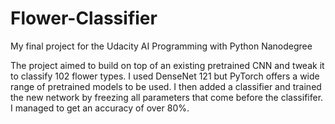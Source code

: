 # Flower-Classifier
My final project for the Udacity AI Programming with Python Nanodegree

The project aimed to build on top of an existing pretrained CNN and tweak it to classify 102 flower types. I used DenseNet 121 but PyTorch offers a wide range of pretrained models to be used. I then added a classifier and trained the new network by freezing all parameters that come before the classififer. I managed to get an accuracy of over 80%.
